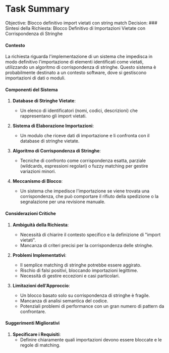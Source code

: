 # Task Summary

Objective: Blocco definitivo import vietati con string match
Decision: ### Sintesi della Richiesta: Blocco Definitivo di Importazioni Vietate con Corrispondenza di Stringhe

#### Contesto
La richiesta riguarda l'implementazione di un sistema che impedisca in modo definitivo l'importazione di elementi identificati come vietati, utilizzando un algoritmo di corrispondenza di stringhe. Questo sistema è probabilmente destinato a un contesto software, dove si gestiscono importazioni di dati o moduli.

#### Componenti del Sistema

1. **Database di Stringhe Vietate**: 
   - Un elenco di identificatori (nomi, codici, descrizioni) che rappresentano gli import vietati.

2. **Sistema di Elaborazione Importazioni**: 
   - Un modulo che riceve dati di importazione e li confronta con il database di stringhe vietate.

3. **Algoritmo di Corrispondenza di Stringhe**: 
   - Tecniche di confronto come corrispondenza esatta, parziale (wildcards, espressioni regolari) o fuzzy matching per gestire variazioni minori.

4. **Meccanismo di Blocco**: 
   - Un sistema che impedisce l'importazione se viene trovata una corrispondenza, che può comportare il rifiuto della spedizione o la segnalazione per una revisione manuale.

#### Considerazioni Critiche

1. **Ambiguità della Richiesta**:
   - Necessità di chiarire il contesto specifico e la definizione di "import vietati".
   - Mancanza di criteri precisi per la corrispondenza delle stringhe.

2. **Problemi Implementativi**:
   - Il semplice matching di stringhe potrebbe essere aggirato.
   - Rischio di falsi positivi, bloccando importazioni legittime.
   - Necessità di gestire eccezioni e casi particolari.

3. **Limitazioni dell'Approccio**:
   - Un blocco basato solo su corrispondenza di stringhe è fragile.
   - Mancanza di analisi semantica del codice.
   - Potenziali problemi di performance con un gran numero di pattern da confrontare.

#### Suggerimenti Migliorativi

1. **Specificare i Requisiti**:
   - Definire chiaramente quali importazioni devono essere bloccate e le regole di matching.

